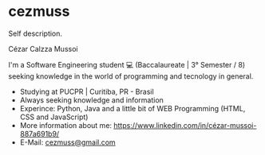 # cezmuss
 Self description.

Cézar Calzza Mussoi

I'm a Software Engineering student 💻 (Baccalaureate | 3° Semester / 8) seeking knowledge in the world of programming and tecnology in general.

- Studying at PUCPR | Curitiba, PR - Brasil
- Always seeking knowledge and information
- Experince: Python, Java and a little bit of WEB Programming (HTML, CSS and JavaScript)
- More information about me: https://www.linkedin.com/in/cézar-mussoi-887a691b9/
- E-Mail: cezmuss@gmail.com
